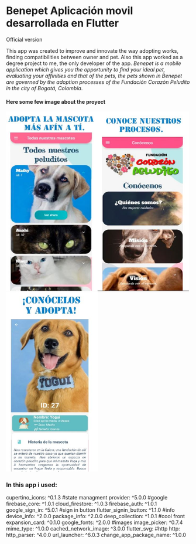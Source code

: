 # Benepet Aplicación movil desarrollada en Flutter

Official version

This app was created to improve and innovate the way adopting works, finding compatibilities between owner and pet. Also this app worked as a degree project to me, the only developer of the app. _Benepet is a mobile application which gives you the opportunity to find your ideal pet, evaluating your affinities and that of the pets, the pets shown in Benepet are governed by the adoption processes of the Fundación Corazón Peludito in the city of Bogotá, Colombia_.
#### Here some few image about the proyect 

<img src="assets\logo\1.JPG" width="250" height="490"><img src="assets\logo\2.JPG" width="250" height="490"><img src="assets\logo\3.JPG" width="250" height="490">

### In this app i used: 
cupertino_icons: ^0.1.3
  #state managment 
  provider: ^5.0.0
  #google
  firebase_core: ^1.0.1
  cloud_firestore: ^1.0.3
  firebase_auth: ^1.0.1
  google_sign_in: ^5.0.1
  #sign in button
  flutter_signin_button: ^1.1.0
  #info
  device_info: ^2.0.0
  package_info: ^2.0.0
  deep_collection: ^1.0.1
  #cool front
  expansion_card: ^0.1.0
  google_fonts: ^2.0.0
  #images
  image_picker: ^0.7.4
  mime_type: ^1.0.0
  cached_network_image: ^3.0.0
  flutter_svg: 
  #http
  http:
  http_parser: ^4.0.0
  url_launcher: ^6.0.3
  change_app_package_name: ^1.0.0
